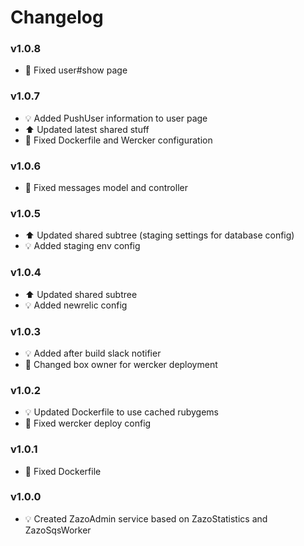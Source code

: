 # Changelog

### v1.0.8
- :hammer: Fixed user#show page

### v1.0.7
- :bulb: Added PushUser information to user page
- :arrow_up: Updated latest shared stuff
- :hammer: Fixed Dockerfile and Wercker configuration

### v1.0.6
- :hammer: Fixed messages model and controller

### v1.0.5
- :arrow_up: Updated shared subtree (staging settings for database config)
- :bulb: Added staging env config

### v1.0.4
- :arrow_up: Updated shared subtree
- :bulb: Added newrelic config

### v1.0.3
- :bulb: Added after build slack notifier
- :hammer: Changed box owner for wercker deployment

### v1.0.2
- :bulb: Updated Dockerfile to use cached rubygems
- :hammer: Fixed wercker deploy config

### v1.0.1
- :hammer: Fixed Dockerfile

### v1.0.0
- :bulb: Created ZazoAdmin service based on ZazoStatistics and ZazoSqsWorker
